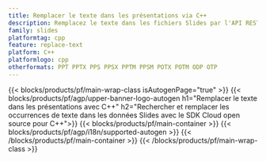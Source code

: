 ```yaml
---
title: Remplacer le texte dans les présentations via C++
description: Remplacez le texte dans les fichiers Slides par l'API REST et le SDK C++ Open Source
family: slides
platformtag: cpp
feature: replace-text
platform: C++
platformlogo: cpp
otherformats: PPT PPTX PPS PPSX PPTM PPSM POTX POTM ODP OTP
---
```


{{< blocks/products/pf/main-wrap-class isAutogenPage="true" >}}
{{< blocks/products/pf/agp/upper-banner-logo-autogen h1="Remplacer le texte dans les présentations avec C++" h2="Rechercher et remplacer les occurrences de texte dans les données Slides avec le SDK Cloud open source pour C++">}}
{{< blocks/products/pf/main-container >}}
{{< blocks/products/pf/agp/i18n/supported-autogen >}}
{{< /blocks/products/pf/main-container >}}
{{< /blocks/products/pf/main-wrap-class >}}